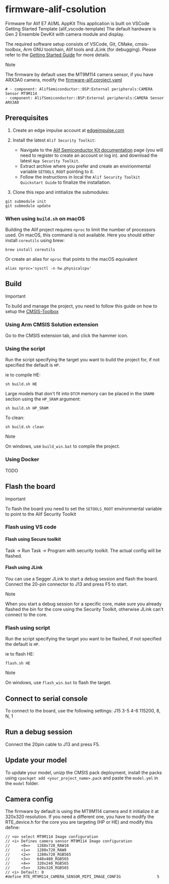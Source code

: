 # firmware-alif-csolution

Firmware for Alif E7 AI/ML AppKit
This application is built on VSCode Getting Started Template (alif_vscode-template)
The default hardware is Gen 2 Ensemble DevKit with camera module and display.

The required software setup consists of VSCode, Git, CMake, cmsis-toolbox, Arm GNU toolchain, Alif tools and JLink (for debugging).
Please refer to the [Getting Started Guide](https://alifsemi.com/download/AUGD0012) for more details.

> [!Note]
> The firmware by default uses the MT9M114 camera sensor, if you have ARX3A0 camera, modify the [firmware-alif.cproject.yaml](firmware-alif.cproject.yaml)
> ```
> # - component: AlifSemiconductor::BSP:External peripherals:CAMERA Sensor MT9M114
> - component: AlifSemiconductor::BSP:External peripherals:CAMERA Sensor ARX3A0
> ```

## Prerequisites
1. Create an edge impulse account at [edgeimpulse.com](https://www.edgeimpulse.com/)
2. Install the latest `Alif Security Toolkit`:

    * Navigate to the [Alif Semiconductor Kit documentation](https://alifsemi.com/kits) page (you will need to register to create an account or log in). and download the latest `App Security Toolkit`.
    * Extract archive where you prefer and create an envirionmental variable `SETOOLS_ROOT` pointing to it.
    * Follow the instructions in local the `Alif Security Toolkit Quickstart Guide` to finalize the installation.
3. Clone this repo and intitialize the submodules:
```
git submodule init
git submodule update
```

### When using `build.sh` on macOS
Building the Alif project requires `nproc` to limit the number of processors used. On macOS, this command is not available. Here you should either install `coreutils` using brew:
```
brew install coreutils
```
Or create an alias for `nproc` that points to the macOS equivalent
```
alias nproc='sysctl -n hw.physicalcpu'
```

## Build
> [!IMPORTANT]
> To build and manage the project, you need to follow this guide on how to setup the [CMSIS-Toolbox](https://github.com/Open-CMSIS-Pack/cmsis-toolbox/blob/main/docs/README.md)

### Using Arm CMSIS Solution extension
Go to the CMSIS extension tab, and click the hammer icon.

### Using the script
Run the script specifying the target you want to build the project for, if not specified the default is `HP`.

ie to compile HE:
```
sh build.sh HE
```

Large models that don't fit into `DTCM` memory can be placed in the `SRAM0` section using the `HP_SRAM` argument:
```
sh build.sh HP_SRAM
```

To clean:
```
sh build.sh clean
```

> [!NOTE]
> On windows, use `build_win.bat` to compile the project.

### Using Docker
TODO

## Flash the board
> [!IMPORTANT]
> To flash the board you need to set the `SETOOLS_ROOT` environmental variable to point to the Alif Security Toolkit

### Flash using VS code

#### Flash using Secure toolkit
Task -> Run Task -> Program with security toolkit.
The actual config will be flashed.

#### Flash using JLink
You can use a Segger JLink to start a debug session and flash the board.
Connect the 20-pin connector to J13 and press F5 to start.

> [!NOTE]
> When you start a debug session for a specific core, make sure you already flashed the bin for the core using the Security Toolkit, otherwise JLink can't connect to the core.

### Flash using script
Run the script specifying the target you want to be flashed, if not specified the default is `HP`.

ie to flash HE:
```
flash.sh HE
```

> [!NOTE]
> On windows, use `flash_win.bat` to flash the target.

## Connect to serial console
To connect to the board, use the following settings:
J15
3-5
4-6
115200, 8, N, 1


## Run a debug session
Connect the 20pin cable to J13 and press F5.

## Update your model
To update your model, unizp the CMSIS pack deployment, install the packs using `cpackget add <your_project_name>.pack` and paste the `model.yml` in the `model` folder.

## Camera config
The firmware by default is using the MT9M114 camera and it initialize it at 320x320 resolution. 
If you need a different one, you have to modify the RTE_device.h for the core you are targeting (HP or HE) and modify this define:

```
// <o> select MT9M114 Image configuration
// <i> Defines camera sensor MT9M114 Image configuration
//     <0=>   1288x728_RAW10
//     <1=>   1280x720_RAW8
//     <2=>   1280x720_RGB565
//     <3=>   640x480_RGB565
//     <4=>   320x240_RGB565
//     <5=>   320x320_RGB565
// <i> Default: 0
#define RTE_MT9M114_CAMERA_SENSOR_MIPI_IMAGE_CONFIG                5
```
